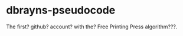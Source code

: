 dbrayns-pseudocode
==================

The first? github? account? with the? Free Printing Press algorithm???.
